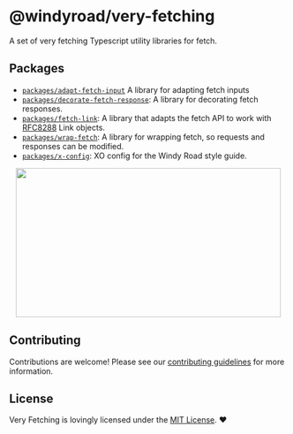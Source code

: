# @windyroad/very-fetching

A set of very fetching Typescript utility libraries for fetch.

## Packages

- [`packages/adapt-fetch-input`](./packages/adapt-fetch-inputs/README.md) A library
   for adapting fetch inputs
- [`packages/decorate-fetch-response`](./packages/decorate-fetch-response/README.md): A library for decorating fetch responses.
- [`packages/fetch-link`](./packages/fetch-link/README.md): A library that adapts the fetch
  API to work with [RFC8288](https://datatracker.ietf.org/doc/html/rfc8288) Link objects.
- [`packages/wrap-fetch`](./packages/wrap-fetch/README.md): A library for wrapping fetch, so
   requests and responses can be modified.
- [`packages/x-config`](./packages/wrap-fetch/README.md): XO config for the Windy Road style
   guide.

<p align="center">
  <img width="480" height="270" src="https://media0.giphy.com/media/xlYKItjhiDsY/giphy.webp?cid=dda24d50bdf2tch82tmqm5a3qrgbl9e0yo4q4gf1qvc6gjvj&amp;ep=v1_gifs_gifId&amp;rid=giphy.webp&amp;ct=g">
</p>

## Contributing

Contributions are welcome! Please see our [contributing guidelines](CONTRIBUTING.md)
for more information.

## License

Very Fetching is lovingly licensed under the [MIT License](LICENSE). ❤️
